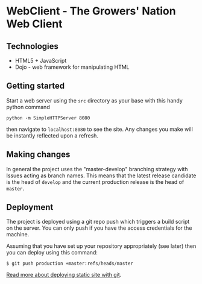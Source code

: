 # WebClient - The Growers' Nation Web Client

## Technologies

* HTML5 + JavaScript
* Dojo - web framework for manipulating HTML

## Getting started

Start a web server using the `src` directory as your base with this handy python command

```
python -m SimpleHTTPServer 8080
```
then navigate to `localhost:8080` to see the site. Any changes you make will be instantly reflected upon a refresh.

## Making changes

In general the project uses the "master-develop" branching strategy with Issues acting as branch names. This means that the latest release candidate is the head of `develop` and the current production release is the head of `master`.

## Deployment

The project is deployed using a git repo push which triggers a build script on the server. You can only push if you
have the access credentials for the machine.

Assuming that you have set up your repository appropriately (see later) then you can deploy using this command:
```
$ git push production +master:refs/heads/master
```
[Read more about deploying static site with git](http://gary-rowe.com/agilestack/2012/12/14/how-to-deploy-static-sites-with-git).
